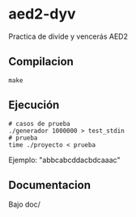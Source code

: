 # aed2-dyv
Practica de divide y vencerás AED2

## Compilacion

```
make
```

## Ejecución

```
# casos de prueba
./generador 1000000 > test_stdin
# prueba
time ./proyecto < prueba
```

Ejemplo: "abbcabcddacbdcaaac"

## Documentacion

Bajo doc/

